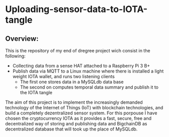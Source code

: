 # Uploading-sensor-data-to-IOTA-tangle

## Overview:

This is the repository of my end of dregree project wich consist in the following:
  
  - Collecting data from a sense HAT attached to a Raspberry Pi 3 B+
  - Publish data via MQTT to a Linux machine where there is installed a light weight IOTA wallet, and runs two listening clients
    - The first one stores data in a MySQLdb data base
    - The second on computes temporal data summary and publish it to the IOTA tangle

The aim of this project is to implement the increasingly demanded technology of the Internet of Things (IoT) with blockchain technologies, and build a completely dezentralized sensor system. For this porpouse I have chosen the cryptocurrency IOTA as it provides a fast, secure, free and decentralized way of storing and publishing data and BigchainDB as decentralized database that will took up the place of MySQLdb.
